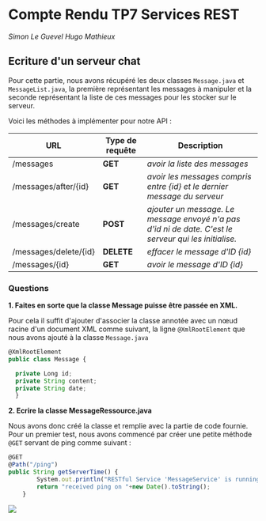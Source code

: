 # Compte Rendu TP7 Services REST

*Simon Le Guevel*
*Hugo Mathieux*

## Ecriture d'un serveur chat


Pour cette partie, nous avons récupéré les deux classes `Message.java` et `MessageList.java`, la première représentant les messages à manipuler et la seconde représentant la liste de ces messages pour les stocker sur le serveur.

Voici les méthodes à implémenter pour notre API :

| URL       | Type de requête     | Description|
| ------|-----|-----|
| /messages  	| **GET**	| *avoir la liste des messages* 	|
| /messages/after/{id}  	| **GET**	| *avoir les messages compris entre {id} et le dernier message du serveur* 	|
| /messages/create  	| **POST**	| *ajouter un message. Le message envoyé n'a pas d'id ni de date. C'est le serveur qui les initialise.* 	|
| /messages/delete/{id}  	| **DELETE** 	| *effacer le message d'ID {id}* 	|
| /messages/{id}	| **GET** 	| *avoir le message d'ID {id}* 	|

### Questions

**1. Faites en sorte que la classe Message puisse être passée en XML.**

Pour cela il suffit d'ajouter d'associer la classe annotée avec un nœud racine d'un document XML comme suivant, la ligne `@XmlRootElement` que nous avons ajouté à la classe `Message.java`

```jsx
@XmlRootElement
public class Message {

  private Long id;
  private String content;
  private String date;
  }
```
**2. Ecrire la classe MessageRessource.java**

Nous avons donc créé la classe et remplie avec la partie de code fournie.
Pour un premier test, nous avons commencé par créer une petite méthode `@GET` servant de ping comme suivant :

```jsx
@GET
@Path("/ping")
public String getServerTime() {
        System.out.println("RESTful Service 'MessageService' is running ==> ping");
        return "received ping on "+new Date().toString();
    }
```

<img src="https://user-images.githubusercontent.com/48157631/78666606-daa88380-78d7-11ea-91c7-ad68c10d50ab.PNG" length="500">
